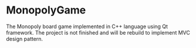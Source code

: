 # MonopolyGame

The Monopoly board game implemented in C++ language using Qt framework.
The project is not finished and will be rebuild to implement MVC design pattern.
